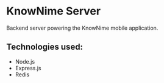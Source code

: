 # KnowNime Server

Backend server powering the KnowNime mobile application.

## Technologies used:

- Node.js
- Express.js
- Redis
